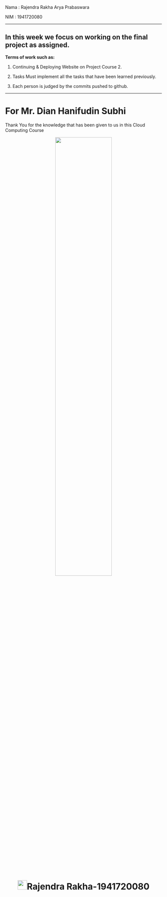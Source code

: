 Nama : Rajendra Rakha Arya Prabaswara

NIM  : 1941720080

---

## In this week we focus on working on the final project as assigned.

**Terms of work such as:**

1. Continuing & Deploying Website on Project Course 2.

2. Tasks Must implement all the tasks that have been learned previously.

3. Each person is judged by the commits pushed to github.

---

#  For Mr. Dian Hanifudin Subhi

Thank You for the knowledge that has been given to us in this Cloud Computing Course

<p align="center">
<a href="#"><img width="60%" height="auto" src="https://giphy.com/gifs/kindafunny-thank-you-kinda-funny-greg-miller-RipfZWzjUDH25euMpM" height="175px"/></a>
</p>

<h1 align="center"><img src="https://raw.githubusercontent.com/MartinHeinz/MartinHeinz/master/wave.gif" width="30px">Rajendra Rakha-1941720080</h1>
